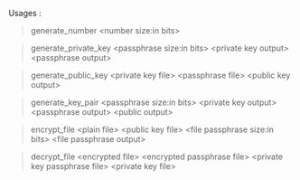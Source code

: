 Usages :

> generate\_number \<number size:in bits\>

> generate\_private\_key \<passphrase size:in bits\> \<private key output\> \<passphrase output\>

> generate\_public\_key \<private key file\> \<passphrase file\> \<public key output\>

> generate\_key\_pair \<passphrase size:in bits\> \<private key output\> \<passphrase output\> \<public output\>

> encrypt\_file \<plain file\> \<public key file\> \<file passphrase size:in bits\> \<file passphrase output\>

> decrypt\_file \<encrypted file\> \<encrypted passphrase file\> \<private key passphrase file\> \<private key file\>
